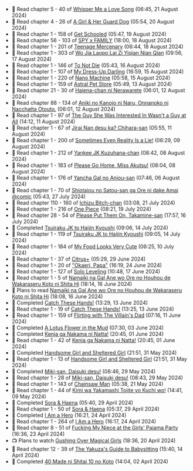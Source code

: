 <!-- ANILIST_ACTIVITY:start -->

-   📖 Read chapter 5 - 40 of [Whisper Me a Love Song](https://anilist.co/manga/107987) (06:45, 21 August 2024)
-   📖 Read chapter 4 - 26 of [A Girl & Her Guard Dog](https://anilist.co/manga/106315) (05:54, 20 August 2024)
-   📖 Read chapter 1 - 158 of [Get Schooled](https://anilist.co/manga/128521) (05:47, 19 August 2024)
-   📖 Read chapter 56 - 103 of [SPY x FAMILY](https://anilist.co/manga/108556) (18:00, 18 August 2024)
-   📖 Read chapter 1 - 201 of [Teenage Mercenary](https://anilist.co/manga/126297) (06:44, 18 August 2024)
-   📖 Read chapter 1 - 303 of [Wo Jia Laopo Lai Zi Yiqian Nian Qian](https://anilist.co/manga/146267) (09:56, 17 August 2024)
-   📖 Read chapter 1 - 146 of [To Not Die](https://anilist.co/manga/136099) (05:43, 16 August 2024)
-   📖 Read chapter 1 - 107 of [My Dress-Up Darling](https://anilist.co/manga/101583) (16:59, 15 August 2024)
-   📖 Read chapter 1 - 220 of [Nano Machine](https://anilist.co/manga/120980) (05:58, 15 August 2024)
-   📖 Read chapter 1 - 159 of [Astral Pet Store](https://anilist.co/manga/160143) (05:49, 13 August 2024)
-   📖 Read chapter 21 - 30 of [Haiena-chan ni Nerawarete](https://anilist.co/manga/170235) (06:01, 12 August 2024)
-   📖 Read chapter 88 - 134 of [Aniki no Kanojo ni Naru, Onnanoko ni Nacchatta Otouto.](https://anilist.co/manga/173831) (06:01, 12 August 2024)
-   📖 Read chapter 1 - 97 of [The Guy She Was Interested In Wasn't a Guy at All](https://anilist.co/manga/149544) (14:12, 11 August 2024)
-   📖 Read chapter 1 - 67 of [Jirai Nan desu ka? Chihara-san](https://anilist.co/manga/137714) (05:55, 11 August 2024)
-   📖 Read chapter 1 - 200 of [Sometimes Even Reality Is a Lie!](https://anilist.co/manga/113076) (06:29, 09 August 2024)
-   📖 Read chapter 1 - 212 of [Yankee JK Kuzuhana-chan](https://anilist.co/manga/116822) (08:42, 08 August 2024)
-   📖 Read chapter 1 - 183 of [Please Go Home, Miss Akutsu!](https://anilist.co/manga/113501) (08:04, 08 August 2024)
-   📖 Read chapter 1 - 176 of [Yancha Gal no Anjou-san](https://anilist.co/manga/101315) (07:46, 06 August 2024)
-   📖 Read chapter 1 - 70 of [Shiotaiou no Satou-san ga Ore ni dake Amai @comic](https://anilist.co/manga/123130) (05:43, 27 July 2024)
-   📖 Read chapter 110 - 160 of [Ichizu Bitch-chan](https://anilist.co/manga/119121) (03:08, 21 July 2024)
-   📖 Read chapter 1 - 216 of [One Piece](https://anilist.co/manga/30013) (08:21, 19 July 2024)
-   📖 Read chapter 28 - 54 of [Please Put Them On, Takamine-san](https://anilist.co/manga/107559) (17:57, 16 July 2024)
-   📖 Completed [Tsuiraku JK to Haijin Kyoushi](https://anilist.co/manga/99737) (09:06, 14 July 2024)
-   📖 Read chapter 1 - 119 of [Tsuiraku JK to Haijin Kyoushi](https://anilist.co/manga/99737) (09:05, 14 July 2024)
-   📖 Read chapter 1 - 184 of [My Food Looks Very Cute](https://anilist.co/manga/129345) (06:25, 10 July 2024)
-   📖 Read chapter 1 - 37 of [Citrus+](https://anilist.co/manga/103884) (05:29, 29 June 2024)
-   📖 Read chapter 1 - 20 of ["Okaeri, Papa"](https://anilist.co/manga/154376) (16:19, 24 June 2024)
-   📖 Read chapter 1 - 127 of [Solo Leveling](https://anilist.co/manga/105398) (10:48, 17 June 2024)
-   📖 Read chapter 1 - 5 of [Namaiki na Gal Ane wo Ore no Houhou de Wakaraseru Koto ni Shita Hi](https://anilist.co/manga/172383) (18:14, 16 June 2024)
-   📖 Plans to read [Namaiki na Gal Ane wo Ore no Houhou de Wakaraseru Koto ni Shita Hi](https://anilist.co/manga/172383) (18:08, 16 June 2024)
-   📖 Completed [Catch These Hands!](https://anilist.co/manga/104112) (13:29, 13 June 2024)
-   📖 Read chapter 1 - 19 of [Catch These Hands!](https://anilist.co/manga/104112) (13:25, 13 June 2024)
-   📖 Read chapter 1 - 159 of [Flirting with The Villain's Dad](https://anilist.co/manga/117581) (07:16, 11 June 2024)
-   📖 Completed [A Lotus Flower in the Mud](https://anilist.co/manga/100037) (07:30, 03 June 2024)
-   📖 Completed [Kenja ga Nakama ni Natta!](https://anilist.co/manga/130548) (20:45, 01 June 2024)
-   📖 Read chapter 1 - 42 of [Kenja ga Nakama ni Natta!](https://anilist.co/manga/130548) (20:45, 01 June 2024)
-   📖 Completed [Handsome Girl and Sheltered Girl](https://anilist.co/manga/111168) (21:51, 31 May 2024)
-   📖 Read chapter 1 - 13 of [Handsome Girl and Sheltered Girl](https://anilist.co/manga/111168) (21:51, 31 May 2024)
-   📖 Completed [Miki-san, Daisuki desu!](https://anilist.co/manga/118993) (08:46, 29 May 2024)
-   📖 Read chapter 1 - 28 of [Miki-san, Daisuki desu!](https://anilist.co/manga/118993) (08:43, 29 May 2024)
-   📖 Read chapter 1 - 143 of [Chainsaw Man](https://anilist.co/manga/105778) (05:38, 21 May 2024)
-   📖 Read chapter 1 - 44 of [Kimi wa Yakamashi Tojite yo Kuchi wo!](https://anilist.co/manga/149337) (14:41, 09 May 2024)
-   📖 Completed [Sora & Haena](https://anilist.co/manga/126769) (05:40, 29 April 2024)
-   📖 Read chapter 1 - 50 of [Sora & Haena](https://anilist.co/manga/126769) (05:37, 29 April 2024)
-   📖 Completed [I Am a Hero](https://anilist.co/manga/44440) (16:21, 24 April 2024)
-   📖 Read chapter 1 - 264 of [I Am a Hero](https://anilist.co/manga/44440) (16:17, 24 April 2024)
-   📖 Read chapter 8 - 51 of [Fucking My Niece at the Girls' Pajama Party](https://anilist.co/manga/128678) (16:36, 23 April 2024)
-   📺 Plans to watch [Gushing Over Magical Girls](https://anilist.co/anime/162780) (18:36, 20 April 2024)
-   📖 Read chapter 12 - 39 of [The Yakuza's Guide to Babysitting](https://anilist.co/manga/107896) (15:40, 14 April 2024)
-   📖 Completed [40 Made ni Shitai 10 no Koto](https://anilist.co/manga/161929) (14:04, 02 April 2024)

<!-- ANILIST_ACTIVITY:end -->
